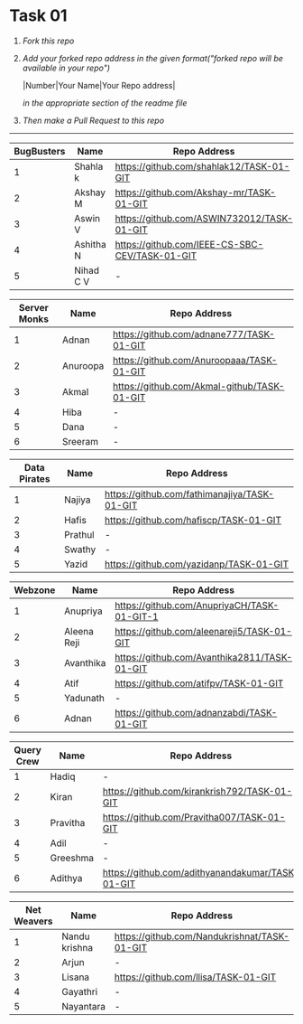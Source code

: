 # Task 01
   1. *Fork this repo*

   2. *Add your forked repo address in the given format("forked repo will be available in your repo")*

        |Number|Your Name|Your Repo address|
        
      *in the appropriate section of the readme file*
      
   3. *Then make a Pull Request to this repo*
 -----------------------------------------------------------------------------------------------------------

|BugBusters|Name|Repo Address|  
|----------|----|------------|
|1|Shahla k|https://github.com/shahlak12/TASK-01-GIT|
|2|Akshay M|https://github.com/Akshay-mr/TASK-01-GIT|
|3|Aswin V|https://github.com/ASWIN732012/TASK-01-GIT|
|4|Ashitha N|https://github.com/IEEE-CS-SBC-CEV/TASK-01-GIT|
|5|Nihad C V|-|

|Server Monks|Name|Repo Address|  
|------------|----|------------|
|1|Adnan|https://github.com/adnane777/TASK-01-GIT|
|2|Anuroopa|https://github.com/Anuroopaaa/TASK-01-GIT|
|3|Akmal|https://github.com/Akmal-github/TASK-01-GIT|
|4|Hiba|-|
|5|Dana|-|
|6|Sreeram|-|

|Data Pirates|Name|Repo Address|  
|------------|----|------------|
|1|Najiya|https://github.com/fathimanajiya/TASK-01-GIT|
|2|Hafis|https://github.com/hafiscp/TASK-01-GIT|
|3|Prathul|-|
|4|Swathy|-|
|5|Yazid|https://github.com/yazidanp/TASK-01-GIT|

|Webzone|Name|Repo Address|  
|-------|----|------------|
|1|Anupriya|https://github.com/AnupriyaCH/TASK-01-GIT-1|
|2|Aleena Reji|https://github.com/aleenareji5/TASK-01-GIT|
|3|Avanthika|https://github.com/Avanthika2811/TASK-01-GIT|
|4|Atif|https://github.com/atifpv/TASK-01-GIT|
|5|Yadunath|-|
|6|Adnan|https://github.com/adnanzabdi/TASK-01-GIT|

|Query Crew|Name|Repo Address|  
|----------|----|------------|
|1|Hadiq|-|
|2|Kiran|https://github.com/kirankrish792/TASK-01-GIT|
|3|Pravitha|https://github.com/Pravitha007/TASK-01-GIT|
|4|Adil|-|
|5|Greeshma|-|
|6|Adithya|https://github.com/adithyanandakumar/TASK-01-GIT|

|Net Weavers|Name|Repo Address|  
|-----------|----|------------|
|1|Nandu krishna|https://github.com/Nandukrishnat/TASK-01-GIT|
|2|Arjun|-|
|3|Lisana|https://github.com/llisa/TASK-01-GIT|
|4|Gayathri|-|
|5|Nayantara|-|
